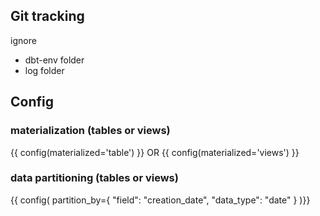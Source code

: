 ## Git tracking

ignore
- dbt-env folder
- log folder

## Config

### materialization (tables or views)
{{ config(materialized='table') }}
OR
{{ config(materialized='views') }}

### data partitioning (tables or views)
{{ config(
    partition_by={
      "field": "creation_date",
      "data_type": "date"
    }
)}}
